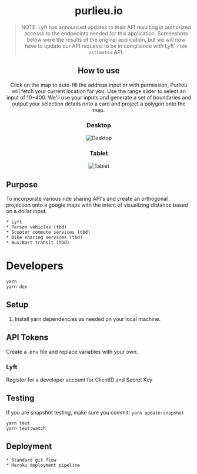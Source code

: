 <div align="center">

# purlieu.io

> NOTE: Lyft has announced updates to their API resulting in authorized accesss to the endpooints needed for this application.  Screenshots below were the results of the original application, but we will now have to update our API requests to be in compliance with Lyft' `ride estimates` API. 

## How to use
Click on the map to auto-fill the address input or with permission, Purlieu will fetch your current location for you.  Use the range slider to select an input of $10-$400. We'll use your inputs and generate a set of boundaries and output
your selection details onto a card and project a polygon onto the map. 



### Desktop
![Desktop](https://i.imgur.com/qBRKmHe.jpg)


### Tablet

![Tablet](https://i.imgur.com/vMoQwB8.png)

</div>

## Purpose
To incorporate various ride sharing API's and create an orthogonal projection onto a google maps with the intent of visualizing distance based on a dollar input.

```
* Lyft 
* Person vehicles (tbd)
* Scooter commute services (tbd)
* Bike sharing services (tbd)
* Bus/Bart transit (tbd)
```

# Developers
```
yarn
yarn dev
```
## Setup

1. Install yarn dependencies as needed on your local machine.


## API Tokens
Create a .env file and replace variables with your own. 

### Lyft 
Register for a developer account for ClientID and Secret Key


## Testing 
If you are snapshot testing, make sure you commit: `yarn update:snapshot`
```
yarn test 
yarn test:watch
```

## Deployment 
```
* Standard git flow 
* Heroku deployment pipeline 
```
